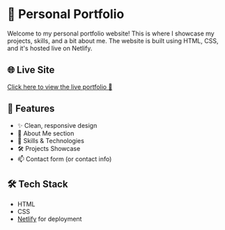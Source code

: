 # 💼 Personal Portfolio

Welcome to my personal portfolio website! This is where I showcase my projects, skills, and a bit about me. The website is built using HTML, CSS, and it's hosted live on Netlify.

## 🌐 Live Site

[Click here to view the live portfolio 🚀]()

## 📁 Features

- ✨ Clean, responsive design
- 👤 About Me section
- 🧠 Skills & Technologies
- 🛠️ Projects Showcase
- 📫 Contact form (or contact info)

## 🛠️ Tech Stack

- HTML
- CSS
- [Netlify](https://www.netlify.com/) for deployment

 
 
